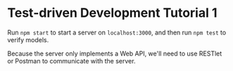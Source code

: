 # Test-driven Development Tutorial 1

Run `npm start` to start a server on `localhost:3000`, and then run `npm test` to verify models.

Because the server only implements a Web API, we'll need to use RESTlet or Postman to communicate with the server.
